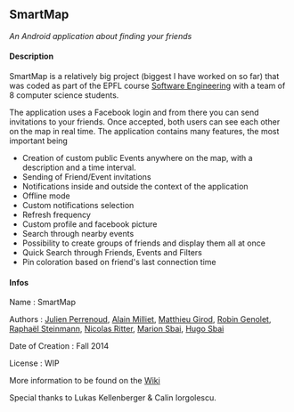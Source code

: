 ## SmartMap

*An Android application about finding your friends*

#### Description

SmartMap is a relatively big project (biggest I have worked on so far) that was coded as part of the EPFL course [Software Engineering](http://sweng.epfl.ch/) with a team of 8 computer science students.

The application uses a Facebook login and from there you can send invitations to your friends. Once accepted, both users can see each other on the map in real time. The application contains many features, the most important being
* Creation of custom public Events anywhere on the map, with a description and a time interval.
* Sending of Friend/Event invitations
* Notifications inside and outside the context of the application
* Offline mode
* Custom notifications selection
* Refresh frequency
* Custom profile and facebook picture
* Search through nearby events
* Possibility to create groups of friends and display them all at once
* Quick Search through Friends, Events and Filters
* Pin coloration based on friend's last connection time

#### Infos

Name : SmartMap

Authors : [Julien Perrenoud](https://github.com/jfperren), [Alain Milliet](https://github.com/agpmilli), [Matthieu Girod](https://github.com/pamoi), [Robin Genolet](https://github.com/spicyCH), [Raphaël Steinmann](https://github.com/rbsteinm), [Nicolas Ritter](https://github.com/ritterni), [Marion Sbai](https://github.com/marion-S), [Hugo Sbai](https://github.com/hugo-S)

Date of Creation : Fall 2014

License : WIP

More information to be found on the [Wiki](https://github.com/jfperren/smartmap/wiki)

Special thanks to Lukas Kellenberger & Calin Iorgolescu.
